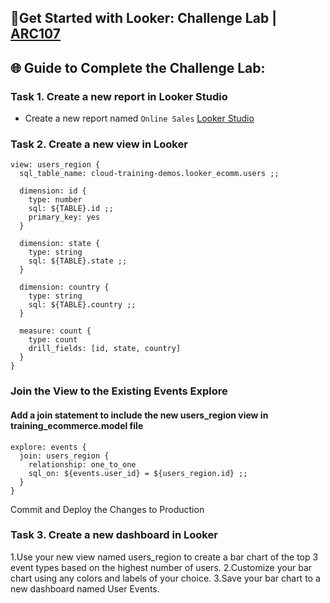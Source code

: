 ## 🚀Get Started with Looker: Challenge Lab | [ARC107](https://www.cloudskillsboost.google/focuses/61470?parent=catalog)


## 🌐 **Guide to Complete the Challenge Lab:**

### Task 1. Create a new report in Looker Studio ###

* Create a new report named `Online Sales` [Looker Studio](http://lookerstudio.google.com/)

### Task 2. Create a new view in Looker ####

```
view: users_region {
  sql_table_name: cloud-training-demos.looker_ecomm.users ;;
  
  dimension: id {
    type: number
    sql: ${TABLE}.id ;;
    primary_key: yes
  }
  
  dimension: state {
    type: string
    sql: ${TABLE}.state ;;
  }
  
  dimension: country {
    type: string
    sql: ${TABLE}.country ;;
  }
  
  measure: count {
    type: count
    drill_fields: [id, state, country]
  }
}
```
### Join the View to the Existing Events Explore ###
#### Add a join statement to include the new users_region view in training_ecommerce.model file ####
```
explore: events {
  join: users_region {
    relationship: one_to_one
    sql_on: ${events.user_id} = ${users_region.id} ;;
  }
}
```
Commit and Deploy the Changes to Production

### Task 3. Create a new dashboard in Looker ###
1.Use your new view named users_region to create a bar chart of the top 3 event types based on the highest number of users.
2.Customize your bar chart using any colors and labels of your choice.
3.Save your bar chart to a new dashboard named User Events.


